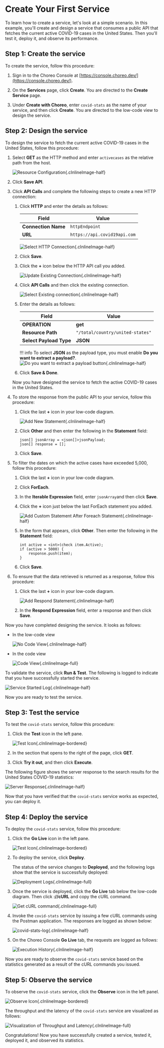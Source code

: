 # Create Your First Service

To learn how to create a service, let's look at a simple scenario. In this example, you'll create and design a service that consumes a public API that fetches the current active COVID-19 cases in the United States. Then you'll test it, deploy it, and observe its performance.

## Step 1: Create the service

To create the service, follow this procedure:

1. Sign in to the Choreo Console at [https://console.choreo.dev/](https://console.choreo.dev/).
    
2. On the **Services** page, click **Create**. You are directed to the **Create Service** page.

3. Under **Create with Choreo**, enter `covid-stats` as the name of your service, and then click **Create**. You are directed to the low-code view to design the service.

## Step 2: Design the service

To design the service to fetch the current active COVID-19 cases in the United States, follow this procedure:

1. Select **GET** as the HTTP method and enter `activecases` as the relative path from the host.

    ![Resource Configuration](../assets/img/services/configure-api-trigger.png){.cInlineImage-half}
    
2. Click **Save API**.  

3. Click **API Calls** and complete the following steps to create a new HTTP connection:

    1. Click **HTTP** and enter the details as follows:
    
        | **Field**           | **Value**                      |
        |---------------------|--------------------------------|
        | **Connection Name** | `httpEndpoint`                 |
        | **URL**             | `https://api.covid19api.com`   |
    
        ![Select HTTP Connection](../assets/img/services/select-http-connection.png){.cInlineImage-half}
        
    2. Click **Save**.
        
    3. Click the **+** icon below the HTTP API call you added. 
    
        ![Update Existing Connection](../assets/img/services/update-existing-connection.png){.cInlineImage-half}
        
    4. Click **API Calls** and then click the existing connection.
    
        ![Select Existing connection](../assets/img/services/select-existing-connection.png){.cInlineImage-half}
        
    5. Enter the details as follows:
        
        | **Field**               | **Value**                       |
        |-------------------------|---------------------------------|
        | **OPERATION**           | **get**                         |
        | **Resource Path**       | `"/total/country/united-states"`|
        | **Select Payload Type** | **JSON**                        |
        
        !!! info
            To select **JSON** as the payload type, you must enable **Do you want to extract a payload?**.
            ![Do you want to extract a payload button](../assets/img/services/enable-payload.png){.cInlineImage-half}

    6. Click **Save & Done**.
        
   Now you have designed the service to fetch the active COVID-19 cases in the United States.
    
4. To store the response from the public API to your service, follow this procedure:

    1. Click the last **+** icon in your low-code diagram.

        ![Add New Statement](../assets/img/services/add-custom-statement.png){.cInlineImage-half}
    
    2. Click **Other** and then enter the following in the **Statement** field:
    
        ```ballerina
        json[] jsonArray = <json[]>jsonPayload;
        json[] response = [];
        ```
        
    3. Click **Save**.
    
5. To filter the dates on which the active cases have exceeded 5,000, follow this procedure: 

    1. Click the last **+** icon in your low-code diagram.
    
    2. Click **ForEach**.

    3. In the **Iterable Expression** field, enter `jsonArray`and then click **Save**.
    
    4. Click the **+** icon just below the last ForEach statement you added.

        ![Add Custom Statement After Foreach Statement](../assets/img/services/add-custom-statement-after-foreach-statement.png){.cInlineImage-half}
    
    5. In the form that appears, click **Other**. Then enter the following in the **Statement** field:

        ```ballerina
        int active = <int>(check item.Active);
        if (active > 5000) {
            response.push(item);
        }
        ```
    6. Click **Save**.
    
6. To ensure that the data retrieved is returned as a response, follow this procedure: 

    1. Click the last **+** icon in your low-code diagram.

        ![Add Respond Statement](../assets/img/services/add-respond-statement.png){.cInlineImage-half}
    
    2. In the **Respond Expression** field, enter a response and then click **Save**.

Now you have completed designing the service. It looks as follows:

- In the low-code view

  ![No Code View](../assets/img/services/choreo-service-low-code-view.png){.cInlineImage-half}

- In the code view

  ![Code View](../assets/img/services/choreo-service-code-view.png){.cInlineImage-full}

    
To validate the service, click **Run & Test**. The following is logged to indicate that you have successfully started the service.

![Service Started Log](../assets/img/services/service-started-notification.png){.cInlineImage-half}
    
Now you are ready to test the service.
   
## Step 3: Test the service

To test the `covid-stats` service, follow this procedure:

1. Click the **Test** icon in the left pane.

    ![Test Icon](../assets/img/services/test-icon.png){.cInlineImage-bordered}

2. In the section that opens to the right of the page, click **GET**.

3. Click **Try it out**, and then click **Execute**.

The following figure shows the server response to the search results for the United States COVID-19 statistics:

![Server Response](../assets/img/services/server-response.png){.cInlineImage-half}

Now that you have verified that the `covid-stats` service works as expected, you can deploy it.

## Step 4: Deploy the service

To deploy the `covid-stats` service, follow this procedure:

1. Click the **Go Live** icon in the left pane.

    ![Test Icon](../assets/img/services/deploy-icon.png){.cInlineImage-bordered}

2. To deploy the service, click **Deploy**.

    The status of the service changes to **Deployed**, and the following logs show that the service is successfully deployed:    

    ![Deployment Logs](../assets/img/services/deployment-logs.png){.cInlineImage-full}

3. Once the service is deployed, click the **Go Live** tab below the low-code diagram. Then click **://cURL** and copy the cURL command.

    ![Get cURL command](../assets/img/services/copy-curl-command.png){.cInlineImage-full}
    
4. Invoke the `covid-stats` service by issuing a few cURL commands using the Postman application. The responses are logged as shown below:
    
    ![covid-stats-log](../assets/img/services/covid-stats-log.png){.cInlineImage-half}
    
5. On the Choreo Console **Go Live** tab, the requests are logged as follows:
    
    ![Execution History](../assets/img/services/execution-history.png){.cInlineImage-half}
    
Now you are ready to observe the `covid-stats` service based on the statistics generated as a result of the cURL commands you issued. 

## Step 5: Observe the service

To observe the `covid-stats` service, click the **Observe** icon in the left panel.

![Observe Icon](../assets/img/services/observe-icon.png){.cInlineImage-bordered}

The throughput and the latency of the `covid-stats` service are visualized as follows:

![Visualization of Throughput and Latency](../assets/img/services/visualization-of-statistics.png){.cInlineImage-full}

Congratulations! Now you have successfully created a service, tested it, deployed it, and observed its statistics.
